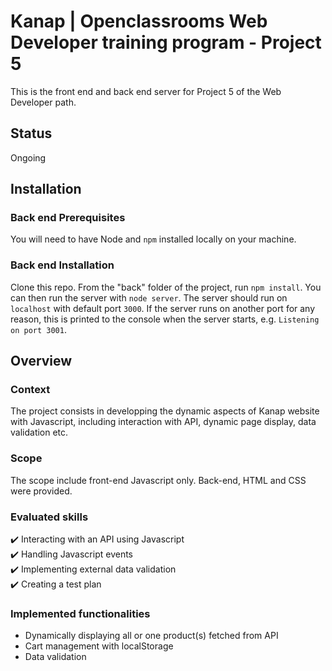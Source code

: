 # Kanap | Openclassrooms Web Developer training program - Project 5

This is the front end and back end server for Project 5 of the Web Developer path.

## Status

Ongoing

## Installation
### Back end Prerequisites ###

You will need to have Node and `npm` installed locally on your machine.

### Back end Installation ###

Clone this repo. From the "back" folder of the project, run `npm install`. You 
can then run the server with `node server`. 
The server should run on `localhost` with default port `3000`. If the
server runs on another port for any reason, this is printed to the
console when the server starts, e.g. `Listening on port 3001`.

## Overview
### Context

The project consists in developping the dynamic aspects of Kanap website with Javascript, including interaction with API, dynamic page display, data validation etc.

### Scope

The scope include front-end Javascript only. Back-end, HTML and CSS were provided.

### Evaluated skills
:heavy_check_mark:  Interacting with an API using Javascript  
:heavy_check_mark:  Handling Javascript events  
:heavy_check_mark:  Implementing external data validation  
:heavy_check_mark:  Creating a test plan  

### Implemented functionalities

- Dynamically displaying all or one product(s) fetched from API
- Cart management with localStorage
- Data validation